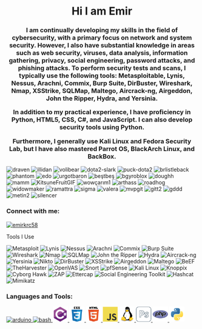 <h1 align="center">Hi I am Emir</h1>
<h3 align="center">I am continually developing my skills in the field of cybersecurity, with a primary focus on network and system security. However, I also have substantial knowledge in areas such as web security, viruses, data analysis, information gathering, privacy, social engineering, password attacks, and phishing attacks. To perform security tests and scans, I typically use the following tools: Metasploitable, Lynis, Nessus, Arachni, Commix, Burp Suite, DirBuster, Wireshark, Nmap, XSStrike, SQLMap, Maltego, Aircrack-ng, Airgeddon, John the Ripper, Hydra, and Yersinia.

In addition to my practical experience, I have proficiency in Python, HTML5, CSS, C#, and JavaScript. I can also develop security tools using Python.

Furthermore, I generally use Kali Linux and Fedora Security Lab, but I have also mastered Parrot OS, BlackArch Linux, and BackBox.</h3>

![draven](https://github.com/user-attachments/assets/58f4d766-1e56-40f3-9edb-da6cb97a90c0)
![illidan](https://github.com/user-attachments/assets/a42b7037-ad0c-4ef1-8721-3eff99d26fd5)
![volibear](https://github.com/user-attachments/assets/30578318-7428-4bf1-a391-cfb6e2456781)
![dota2-slark](https://github.com/user-attachments/assets/104de0a2-54f2-4b1e-92e1-81d19d732d44)
![puck-dota2](https://github.com/user-attachments/assets/df13b2f9-2877-40cf-9a0b-367535d51e2c)
![brlistleback](https://github.com/user-attachments/assets/8db35df4-db22-4890-ae2f-f00a130f6936)
![phantom](https://github.com/user-attachments/assets/bfde48d2-6806-46a8-a033-d8967c45dd12)
![edo](https://github.com/user-attachments/assets/909aff06-31a5-4bc8-9ae4-2ec0250b6a9f)
![urgotbaron](https://github.com/user-attachments/assets/aca6b5a9-a9f1-400c-85b1-1a42172de0ed) 
![beştbeş](https://github.com/user-attachments/assets/eef7a6d8-975d-4dab-91ab-cf15febea2e6)
![bgyroblox](https://github.com/user-attachments/assets/4b6932a4-4acd-4525-800d-68b478184393)
![doughh](https://github.com/user-attachments/assets/fc1f782c-7845-4880-bcdc-cb71cee8822f)
![mamm](https://github.com/user-attachments/assets/4fd24443-0d15-4a79-b5f4-5dd3af8d048e)
![KitsuneFruitGIF](https://github.com/user-attachments/assets/558cddeb-2cde-40a0-8aad-b6714cea9c30)
![wowçarım1](https://github.com/user-attachments/assets/a5630aad-5c5d-441c-a524-ebd0ef5f29e8)
![arthass](https://github.com/user-attachments/assets/122fdbb9-795b-43dc-a168-c5a6647da761)
![roadhog](https://github.com/user-attachments/assets/add2e8a3-0e05-456b-bd59-ee24fd9c4777)
![widowmaker](https://github.com/user-attachments/assets/ff738b7d-8e6c-4d71-abd3-b30a0933540f)
![ramattra](https://github.com/user-attachments/assets/7590f52c-ecd7-442c-82a7-497a4f2ba234)
![sigma](https://github.com/user-attachments/assets/e907645a-b176-49a7-a561-b19a76189911)
![valera](https://github.com/user-attachments/assets/44623bd4-b57c-4d09-98d8-fa2cdae96809)
![mvpgit](https://github.com/user-attachments/assets/e1e665b4-cccb-4785-a792-e73274aa588d)
![gitt2](https://github.com/user-attachments/assets/43506cf8-1a71-4ad4-b922-1f95a9195602)
![gddd](https://github.com/user-attachments/assets/6c5a5a52-49f2-4641-909b-683435d12a71)
![metin2](https://github.com/user-attachments/assets/01c157a7-e7bd-4088-a409-25b82dd96e1b)
![silencer](https://github.com/user-attachments/assets/5737d691-0ca6-4a80-897a-ef8e2dbd78a3)









<h3 align="left">Connect with me:</h3>
<p align="left">
<a href="https://instagram.com/emirkrc58" target="blank"><img align="center" src="https://raw.githubusercontent.com/rahuldkjain/github-profile-readme-generator/master/src/images/icons/Social/instagram.svg" alt="emirkrc58" height="30" width="40" /></a>
</p>
Tools I Use

![Metasploit](https://img.shields.io/badge/-Metasploit-2C528C?style=flat-square&logo=metasploit&logoColor=white)
![Lynis](https://img.shields.io/badge/-Lynis-333333?style=flat-square&logo=linux&logoColor=white)
![Nessus](https://img.shields.io/badge/-Nessus-00A1E0?style=flat-square&logo=nessus&logoColor=white)
![Arachni](https://img.shields.io/badge/-Arachni-cc0000?style=flat-square&logo=arachni&logoColor=white)
![Commix](https://img.shields.io/badge/-Commix-555555?style=flat-square&logo=linux&logoColor=white)
![Burp Suite](https://img.shields.io/badge/-Burp%20Suite-FE7A16?style=flat-square&logo=burp-suite&logoColor=white)
![Wireshark](https://img.shields.io/badge/-Wireshark-1679A7?style=flat-square&logo=wireshark&logoColor=white)
![Nmap](https://img.shields.io/badge/-Nmap-005B94?style=flat-square&logo=nmap&logoColor=white)
![SQLMap](https://img.shields.io/badge/-SQLMap-yellow?style=flat-square&logo=python&logoColor=white)
![John the Ripper](https://img.shields.io/badge/-John%20the%20Ripper-008080?style=flat-square&logo=linux&logoColor=white)
![Hydra](https://img.shields.io/badge/-Hydra-555555?style=flat-square&logo=linux&logoColor=white)
![Aircrack-ng](https://img.shields.io/badge/-Aircrack--ng-181717?style=flat-square&logo=linux&logoColor=white)
![Yersinia](https://img.shields.io/badge/-Yersinia-005B94?style=flat-square&logo=linux&logoColor=white)
![Nikto](https://img.shields.io/badge/-Nikto-0a0a0a?style=flat-square&logo=nikto&logoColor=white)
![DirBuster](https://img.shields.io/badge/-DirBuster-3776AB?style=flat-square&logo=apache&logoColor=white)
![XSStrike](https://img.shields.io/badge/-XSStrike-007ACC?style=flat-square&logo=javascript&logoColor=white)
![Airgeddon](https://img.shields.io/badge/-Airgeddon-555555?style=flat-square&logo=linux&logoColor=white)
![Maltego](https://img.shields.io/badge/-Maltego-00599C?style=flat-square&logo=maltego&logoColor=white)
![BeEF](https://img.shields.io/badge/-BeEF-fc605e?style=flat-square&logo=beef&logoColor=white)
![TheHarvester](https://img.shields.io/badge/-TheHarvester-333333?style=flat-square&logo=linux&logoColor=white)
![OpenVAS](https://img.shields.io/badge/-OpenVAS-326ce5?style=flat-square&logo=openvas&logoColor=white)
![Snort](https://img.shields.io/badge/-Snort-FF4242?style=flat-square&logo=snort&logoColor=white)
![pfSense](https://img.shields.io/badge/-pfSense-003087?style=flat-square&logo=pfsense&logoColor=white)
![Kali Linux](https://img.shields.io/badge/-Kali%20Linux-557C94?style=flat-square&logo=kali-linux&logoColor=white)
![Knoppix](https://img.shields.io/badge/-Knoppix-003087?style=flat-square&logo=debian&logoColor=white)
![Cyborg Hawk](https://img.shields.io/badge/-Cyborg%20Hawk-00979D?style=flat-square&logo=cyborg&logoColor=white)
![ZAP](https://img.shields.io/badge/-OWASP%20ZAP-7F1CFF?style=flat-square&logo=zap&logoColor=white)
![Ettercap](https://img.shields.io/badge/-Ettercap-005B94?style=flat-square&logo=ettercap&logoColor=white)
![Social Engineering Toolkit](https://img.shields.io/badge/-SET-333333?style=flat-square&logo=linux&logoColor=white)
![Hashcat](https://img.shields.io/badge/-Hashcat-03A9F4?style=flat-square&logo=hashnode&logoColor=white)
![Mimikatz](https://img.shields.io/badge/-Mimikatz-4CAF50?style=flat-square&logo=windows&logoColor=white)

<h3 align="left">Languages and Tools:</h3>
<p align="left"> <a href="https://www.arduino.cc/" target="_blank" rel="noreferrer"> <img src="https://cdn.worldvectorlogo.com/logos/arduino-1.svg" alt="arduino" width="40" height="40"/> </a> <a href="https://www.gnu.org/software/bash/" target="_blank" rel="noreferrer"> <img src="https://www.vectorlogo.zone/logos/gnu_bash/gnu_bash-icon.svg" alt="bash" width="40" height="40"/> </a> <a href="https://www.w3schools.com/cs/" target="_blank" rel="noreferrer"> <img src="https://raw.githubusercontent.com/devicons/devicon/master/icons/csharp/csharp-original.svg" alt="csharp" width="40" height="40"/> </a> <a href="https://www.w3schools.com/css/" target="_blank" rel="noreferrer"> <img src="https://raw.githubusercontent.com/devicons/devicon/master/icons/css3/css3-original-wordmark.svg" alt="css3" width="40" height="40"/> </a> <a href="https://www.w3.org/html/" target="_blank" rel="noreferrer"> <img src="https://raw.githubusercontent.com/devicons/devicon/master/icons/html5/html5-original-wordmark.svg" alt="html5" width="40" height="40"/> </a> <a href="https://developer.mozilla.org/en-US/docs/Web/JavaScript" target="_blank" rel="noreferrer"> <img src="https://raw.githubusercontent.com/devicons/devicon/master/icons/javascript/javascript-original.svg" alt="javascript" width="40" height="40"/> </a> <a href="https://www.linux.org/" target="_blank" rel="noreferrer"> <img src="https://raw.githubusercontent.com/devicons/devicon/master/icons/linux/linux-original.svg" alt="linux" width="40" height="40"/> </a> <a href="https://www.photoshop.com/en" target="_blank" rel="noreferrer"> <img src="https://raw.githubusercontent.com/devicons/devicon/master/icons/photoshop/photoshop-line.svg" alt="photoshop" width="40" height="40"/> </a> <a href="https://www.php.net" target="_blank" rel="noreferrer"> <img src="https://raw.githubusercontent.com/devicons/devicon/master/icons/php/php-original.svg" alt="php" width="40" height="40"/> </a> <a href="https://www.python.org" target="_blank" rel="noreferrer"> <img src="https://raw.githubusercontent.com/devicons/devicon/master/icons/python/python-original.svg" alt="python" width="40" height="40"/> </a> </p>
